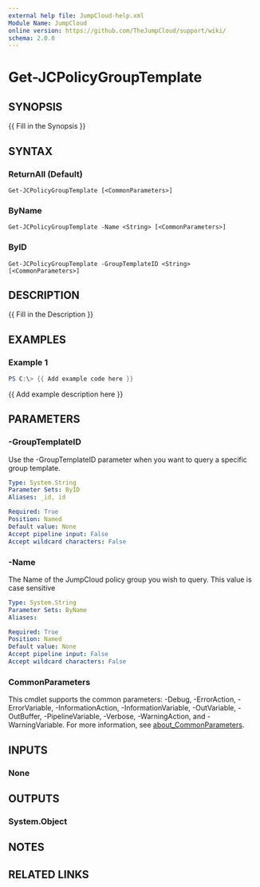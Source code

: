 ```yaml
---
external help file: JumpCloud-help.xml
Module Name: JumpCloud
online version: https://github.com/TheJumpCloud/support/wiki/
schema: 2.0.0
---
```


# Get-JCPolicyGroupTemplate

## SYNOPSIS
{{ Fill in the Synopsis }}

## SYNTAX

### ReturnAll (Default)
```
Get-JCPolicyGroupTemplate [<CommonParameters>]
```

### ByName
```
Get-JCPolicyGroupTemplate -Name <String> [<CommonParameters>]
```

### ByID
```
Get-JCPolicyGroupTemplate -GroupTemplateID <String> [<CommonParameters>]
```

## DESCRIPTION
{{ Fill in the Description }}

## EXAMPLES

### Example 1
```powershell
PS C:\> {{ Add example code here }}
```

{{ Add example description here }}

## PARAMETERS

### -GroupTemplateID
Use the -GroupTemplateID parameter when you want to query a specific group template.

```yaml
Type: System.String
Parameter Sets: ByID
Aliases: _id, id

Required: True
Position: Named
Default value: None
Accept pipeline input: False
Accept wildcard characters: False
```

### -Name
The Name of the JumpCloud policy group you wish to query. This value is case sensitive

```yaml
Type: System.String
Parameter Sets: ByName
Aliases:

Required: True
Position: Named
Default value: None
Accept pipeline input: False
Accept wildcard characters: False
```

### CommonParameters
This cmdlet supports the common parameters: -Debug, -ErrorAction, -ErrorVariable, -InformationAction, -InformationVariable, -OutVariable, -OutBuffer, -PipelineVariable, -Verbose, -WarningAction, and -WarningVariable. For more information, see [about_CommonParameters](http://go.microsoft.com/fwlink/?LinkID=113216).

## INPUTS

### None
## OUTPUTS

### System.Object
## NOTES

## RELATED LINKS
